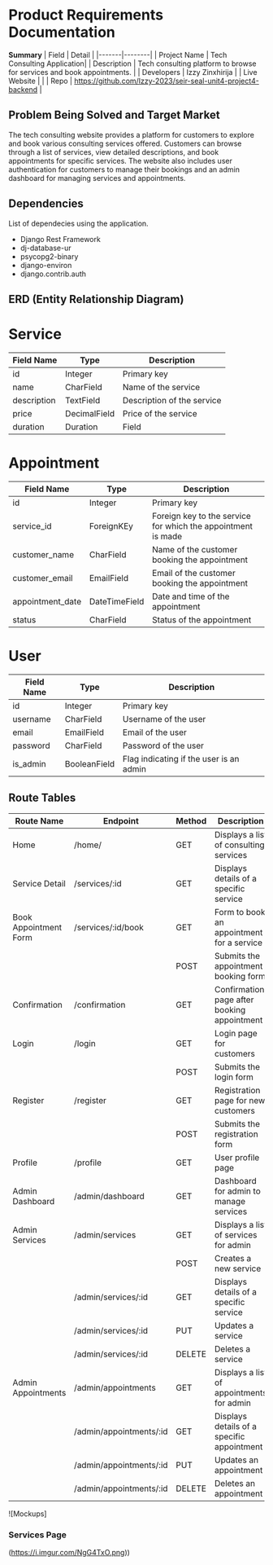 # Product Requirements Documentation

**Summary**
| Field | Detail |
|-------|--------|
| Project Name | Tech Consulting Application|
| Description | Tech consulting platform to browse for services and book appointments.  |
| Developers | Izzy Zinxhirija |
| Live Website |  |
| Repo | https://github.com/Izzy-2023/seir-seal-unit4-project4-backend |

## Problem Being Solved and Target Market

The tech consulting website provides a platform for customers to explore and book various consulting services offered. Customers can browse through a list of services, view detailed descriptions, and book appointments for specific services. The website also includes user authentication for customers to manage their bookings and an admin dashboard for managing services and appointments.

## Dependencies

List of dependecies using the application.

- Django Rest Framework
- dj-database-ur
- psycopg2-binary
- django-environ
- django.contrib.auth

## ERD (Entity Relationship Diagram)

# Service
| Field Name | Type	| Description |
| ---------- | ---- | ----------- |
| id | Integer | Primary key |
| name | CharField | Name of the service |
| description |	TextField |	Description of the service| 
| price	| DecimalField | Price of the service |
| duration |	Duration | Field	| Duration of the service |

# Appointment
| Field Name | Type	| Description |
| ---------- | ---- | ----------- |
| id | Integer | Primary key |
| service_id | ForeignKEy | Foreign key to the service for which the appointment is made |
| customer_name |	CharField |	Name of the customer booking the appointment| 
| customer_email	| EmailField | Email of the customer booking the appointment |
| appointment_date |	DateTimeField	| Date and time of the appointment |
| status | CharField	| Status of the appointment |

# User
| Field Name | Type	| Description |
| ---------- | ---- | ----------- |
| id | Integer | Primary key |
| username | CharField | Username of the user |
| email |	EmailField |	Email of the user| 
| password	| CharField | Password of the user |
| is_admin |	BooleanField	| Flag indicating if the user is an admin |

## Route Tables

|Route Name | Endpoint | Method | Description |
|---------- | -------- | ------ | ----------- |
| Home	| /home/ | GET	| Displays a list of consulting services |
| Service Detail |	/services/:id	| GET	| Displays details of a specific service |
| Book Appointment Form	| /services/:id/book | GET |	Form to book an appointment for a service |
|              |          | POST	| Submits the appointment booking form |
| Confirmation |	/confirmation	|GET	| Confirmation page after booking appointment |
| Login	| /login	| GET	| Login page for customers |
|        |        | POST |	Submits the login form |
| Register | /register |	GET |	Registration page for new customers |
|        |            | POST | Submits the registration form |
| Profile	| /profile | GET | User profile page |
| Admin Dashboard	| /admin/dashboard | GET | Dashboard for admin to manage services |
| Admin Services	| /admin/services |	GET |	Displays a list of services for admin |
|         |            |  POST	| Creates a new service |
|         | /admin/services/:id |	GET	| Displays details of a specific service |
|         | /admin/services/:id | PUT |	Updates a service |
|         | /admin/services/:id | DELETE |	Deletes a service |
| Admin Appointments	| /admin/appointments |	GET	| Displays a list of appointments for admin |
|         | /admin/appointments/:id |	GET |	Displays details of a specific appointment |
|         | /admin/appointments/:id | PUT	| Updates an appointment | 
|         | /admin/appointments/:id | DELETE | Deletes an appointment|

![Mockups]

### Services Page
(https://i.imgur.com/NgG4TxO.png))
